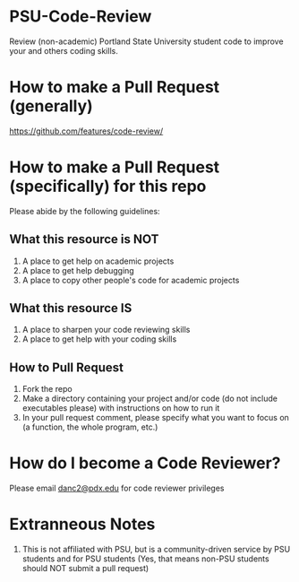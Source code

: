 # PSU-Code-Review
Review (non-academic) Portland State University student code to improve your and others coding skills. 

# How to make a Pull Request (generally)
https://github.com/features/code-review/

# How to make a Pull Request (specifically) for this repo
Please abide by the following guidelines:

## What this resource is NOT
1) A place to get help on academic projects
2) A place to get help debugging
3) A place to copy other people's code for academic projects

## What this resource IS
1) A place to sharpen your code reviewing skills
2) A place to get help with your coding skills 

## How to Pull Request
1) Fork the repo
2) Make a directory containing your project and/or code (do not include executables please) with instructions on how to run it
3) In your pull request comment, please specify what you want to focus on (a function, the whole program, etc.)  

# How do I become a Code Reviewer?
Please email danc2@pdx.edu for code reviewer privileges

# Extranneous Notes
1) This is not affiliated with PSU, but is a community-driven service by PSU students and for PSU students (Yes, that means non-PSU students should NOT submit a pull request)
